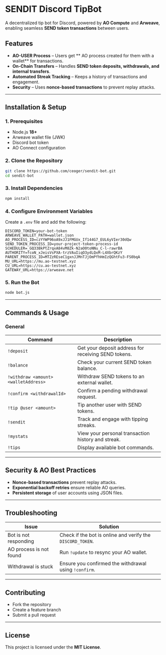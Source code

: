 # SENDIT Discord TipBot

A decentralized tip bot for Discord, powered by **AO Compute** and **Arweave**, enabling seamless **SEND token transactions** between users.

## Features
- **AO-USER Process** – Users get ** AO process created for them with a wallet** for transactions.
- **On-Chain Transfers** – Handles **SEND token deposits, withdrawals, and internal transfers**.
- **Automated Streak Tracking** – Keeps a history of transactions and engagement.
- **Security** – Uses **nonce-based transactions** to prevent replay attacks.

---

## Installation & Setup
### 1. Prerequisites
- Node.js **18+**
- Arweave wallet file (JWK)
- Discord bot token
- AO Connect configuration

### 2. Clone the Repository
```bash
git clone https://github.com/ceoger/sendit-bot.git
cd sendit-bot
```

### 3. Install Dependencies
```bash
npm install
```

### 4. Configure Environment Variables
Create a `.env` file and add the following:
```env
DISCORD_TOKEN=your-bot-token
ARWEAVE_WALLET_PATH=wallet.json
AO_PROCESS_ID=czYYWP96oA9xJJ1FMGUx_If144G7_EUL6yVIer30dQw
SEND_TOKEN_PROCESS_ID=your-project-token-process-id
SCHEDULER=_GQ33BkPtZrqxA84vM8Zk-N2aO0toNNu_C-l-rawrBA
AUTHORITY=fcoN_xJeisVsPXA-trzVAuIiqO3ydLQxM-L4XbrQKzY
PARENT_PROCESS_ID=MTZzREseC1gxnJJMnTJjOmPfhHmIzQGhtFu3-FS0bqA
MU_URL=https://mu.ao-testnet.xyz
CU_URL=https://cu.ao-testnet.xyz
GATEWAY_URL=https://arweave.net
```

### 5. Run the Bot
```bash
node bot.js
```

---

## Commands & Usage
### General
| Command | Description |
|---------|------------|
| `!deposit` | Get your deposit address for receiving SEND tokens. |
| `!balance` | Check your current SEND token balance. |
| `!withdraw <amount> <walletAddress>` | Withdraw SEND tokens to an external wallet. |
| `!confirm <withdrawalId>` | Confirm a pending withdrawal request. |
| `!tip @user <amount>` | Tip another user with SEND tokens. |
| `!sendit` | Track and engage with tipping streaks. |
| `!mystats` | View your personal transaction history and streak. |
| `!tips` | Display available bot commands. |

---

## Security & AO Best Practices
- **Nonce-based transactions** prevent replay attacks.
- **Exponential backoff retries** ensure reliable AO queries.
- **Persistent storage** of user accounts using JSON files.

---

## Troubleshooting
| Issue | Solution |
|--------|----------|
| Bot is not responding | Check if the bot is online and verify the `DISCORD_TOKEN`. |
| AO process is not found | Run `!update` to resync your AO wallet. |
| Withdrawal is stuck | Ensure you confirmed the withdrawal using `!confirm`. |

---

## Contributing
- Fork the repository  
- Create a feature branch  
- Submit a pull request  

---

## License
This project is licensed under the **MIT License**.

